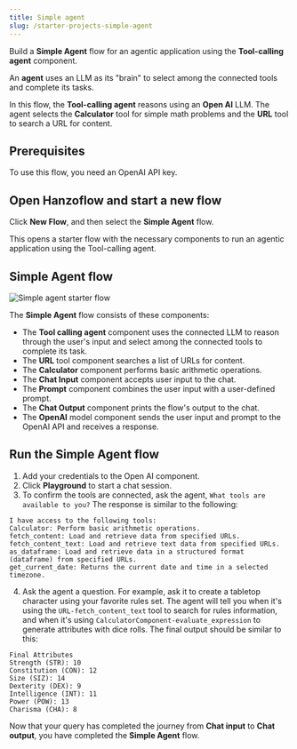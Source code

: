```yaml
---
title: Simple agent
slug: /starter-projects-simple-agent
---
```


Build a **Simple Agent** flow for an agentic application using the **Tool-calling agent** component.

An **agent** uses an LLM as its "brain" to select among the connected tools and complete its tasks.

In this flow, the **Tool-calling agent** reasons using an **Open AI** LLM.
The agent selects the **Calculator** tool for simple math problems and the **URL** tool to search a URL for content.

## Prerequisites

To use this flow, you need an OpenAI API key.

## Open Hanzoflow and start a new flow

Click **New Flow**, and then select the **Simple Agent** flow.

This opens a starter flow with the necessary components to run an agentic application using the Tool-calling agent.

## Simple Agent flow

![Simple agent starter flow](/img/starter-flow-simple-agent.png)

The **Simple Agent** flow consists of these components:

* The **Tool calling agent** component uses the connected LLM to reason through the user's input and select among the connected tools to complete its task.
* The **URL** tool component searches a list of URLs for content.
* The **Calculator** component performs basic arithmetic operations.
* The **Chat Input** component accepts user input to the chat.
* The **Prompt** component combines the user input with a user-defined prompt.
* The **Chat Output** component prints the flow's output to the chat.
* The **OpenAI** model component sends the user input and prompt to the OpenAI API and receives a response.

## Run the Simple Agent flow

1. Add your credentials to the Open AI component.
2. Click **Playground** to start a chat session.
3. To confirm the tools are connected, ask the agent, `What tools are available to you?`
The response is similar to the following:
```plain
I have access to the following tools:
Calculator: Perform basic arithmetic operations.
fetch_content: Load and retrieve data from specified URLs.
fetch_content_text: Load and retrieve text data from specified URLs.
as_dataframe: Load and retrieve data in a structured format (dataframe) from specified URLs.
get_current_date: Returns the current date and time in a selected timezone.
```
4. Ask the agent a question. For example, ask it to create a tabletop character using your favorite rules set.
The agent will tell you when it's using the `URL-fetch_content_text` tool to search for rules information, and when it's using `CalculatorComponent-evaluate_expression` to generate attributes with dice rolls.
The final output should be similar to this:

```plain
Final Attributes
Strength (STR): 10
Constitution (CON): 12
Size (SIZ): 14
Dexterity (DEX): 9
Intelligence (INT): 11
Power (POW): 13
Charisma (CHA): 8
```

Now that your query has completed the journey from **Chat input** to **Chat output**, you have completed the **Simple Agent** flow.
